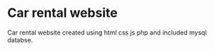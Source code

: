 # Car rental website 
Car rental website created using html css js php and included mysql databse. 
